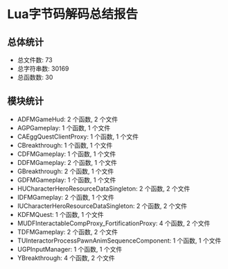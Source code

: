 # Lua字节码解码总结报告

## 总体统计
- 总文件数: 73
- 总字符串数: 30169
- 总函数数: 30

## 模块统计
- ADFMGameHud: 2 个函数, 2 个文件
- AGPGameplay: 1 个函数, 1 个文件
- CAEggQuestClientProxy: 1 个函数, 1 个文件
- CBreakthrough: 1 个函数, 1 个文件
- CDFMGameplay: 1 个函数, 1 个文件
- DDFMGameplay: 2 个函数, 1 个文件
- GBreakthrough: 2 个函数, 1 个文件
- GDFMGameplay: 1 个函数, 1 个文件
- HUCharacterHeroResourceDataSingleton: 2 个函数, 2 个文件
- IDFMGameplay: 2 个函数, 1 个文件
- IUCharacterHeroResourceDataSingleton: 2 个函数, 2 个文件
- KDFMQuest: 1 个函数, 1 个文件
- MUDFInteractableCompProxy_FortificationProxy: 4 个函数, 2 个文件
- TDFMGameplay: 2 个函数, 2 个文件
- TUInteractorProcessPawnAnimSequenceComponent: 1 个函数, 1 个文件
- UGPInputManager: 1 个函数, 1 个文件
- YBreakthrough: 4 个函数, 2 个文件